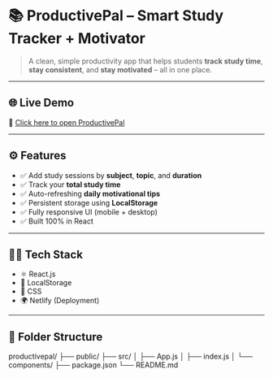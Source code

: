 # 📚 ProductivePal – Smart Study Tracker + Motivator

> A clean, simple productivity app that helps students **track study time**, **stay consistent**, and **stay motivated** – all in one place.

---

## 🌐 Live Demo

🔗 [Click here to open ProductivePal](https://luminous-praline-03660f.netlify.app)

---

## ⚙️ Features

- ✅ Add study sessions by **subject**, **topic**, and **duration**
- ✅ Track your **total study time**
- ✅ Auto-refreshing **daily motivational tips**
- ✅ Persistent storage using **LocalStorage**
- ✅ Fully responsive UI (mobile + desktop)
- ✅ Built 100% in React

---

## 🧑‍💻 Tech Stack

- ⚛️ React.js
- 💾 LocalStorage
- 🎨 CSS
- 🌍 Netlify (Deployment)

---
## 📁 Folder Structure

productivepal/
├── public/
├── src/
│ ├── App.js
│ ├── index.js
│ └── components/
├── package.json
└── README.md

